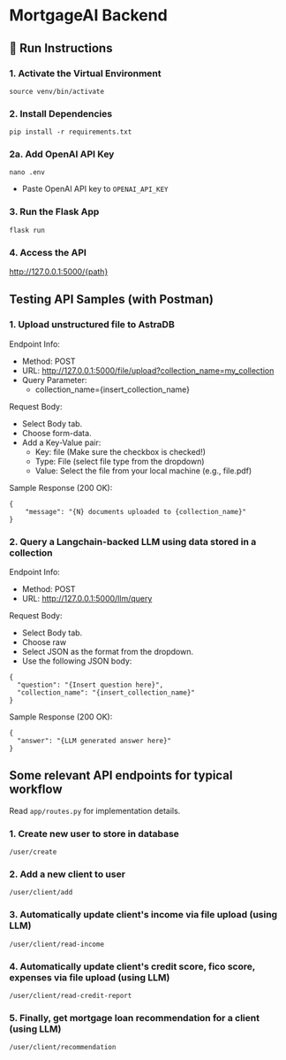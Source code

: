 # MortgageAI Backend

## 🚀 Run Instructions

### 1. Activate the Virtual Environment

`source venv/bin/activate`

### 2. Install Dependencies
`pip install -r requirements.txt`

### 2a. Add OpenAI API Key
`nano .env`
- Paste OpenAI API key to `OPENAI_API_KEY`

### 3. Run the Flask App
`flask run`

### 4. Access the API
http://127.0.0.1:5000/{path}

## Testing API Samples (with Postman)

### 1. Upload unstructured file to AstraDB
Endpoint Info:
- Method: POST
- URL: http://127.0.0.1:5000/file/upload?collection_name=my_collection
- Query Parameter:
    - collection_name={insert_collection_name}

Request Body:
- Select Body tab.
- Choose form-data.
- Add a Key-Value pair:
    - Key: file (Make sure the checkbox is checked!)
    - Type: File (select file type from the dropdown)
    - Value: Select the file from your local machine (e.g., file.pdf)

Sample Response (200 OK):
```
{
    "message": "{N} documents uploaded to {collection_name}"
}
```

### 2. Query a Langchain-backed LLM using data stored in a collection
Endpoint Info:
- Method: POST
- URL: http://127.0.0.1:5000/llm/query

Request Body:
- Select Body tab.
- Choose raw
- Select JSON as the format from the dropdown.
- Use the following JSON body:
```
{
  "question": "{Insert question here}",
  "collection_name": "{insert_collection_name}"
}
```

Sample Response (200 OK):
```
{
  "answer": "{LLM generated answer here}"
}
```

## Some relevant API endpoints for typical workflow
Read `app/routes.py` for implementation details.

### 1. Create new user to store in database
`/user/create`

### 2. Add a new client to user
`/user/client/add`

### 3. Automatically update client's income via file upload (using LLM)
`/user/client/read-income`

### 4. Automatically update client's credit score, fico score, expenses via file upload (using LLM)
`/user/client/read-credit-report`

### 5. Finally, get mortgage loan recommendation for a client (using LLM)
`/user/client/recommendation`
